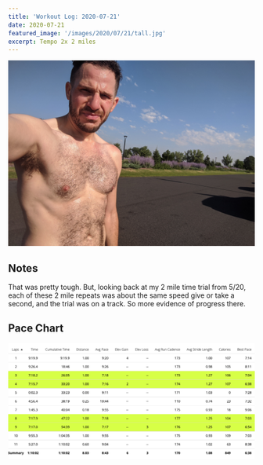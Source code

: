 ```yaml
---
title: 'Workout Log: 2020-07-21'
date: 2020-07-21
featured_image: '/images/2020/07/21/tall.jpg'
excerpt: Tempo 2x 2 miles 
---
```


![](/images/2020/07/21/wide.jpg)

## Notes

 That was pretty tough. But, looking back at my 2 mile time trial from 5/20, each of these 2 mile repeats was about the same speed give or take a second, and the trial was on a track. So more evidence of progress there.

## Pace Chart

![](/images/2020/07/21/splits.png)